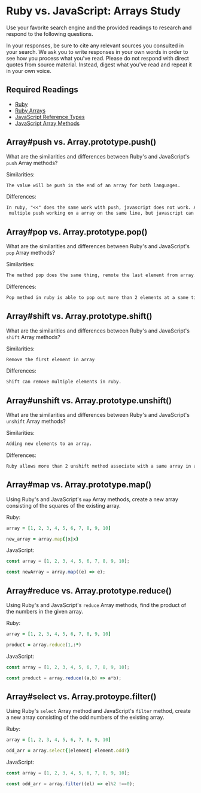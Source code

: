 # Ruby vs. JavaScript: Arrays Study

Use your favorite search engine and the provided readings to research and
respond to the following questions.

In your responses, be sure to cite any relevant sources you consulted in your
search. We ask you to write responses in your own words in order to see how you
process what you've read. Please do not respond with direct quotes from source
material. Instead, digest what you've read and repeat it in your own voice.

## Required Readings

-   [Ruby](https://github.com/ga-wdi-boston/ruby)
-   [Ruby Arrays](https://github.com/ga-wdi-boston/ruby-arrays)
-   [JavaScript Reference Types](https://github.com/ga-wdi-boston/js-reference-types)
-   [JavaScript Array Methods](https://github.com/ga-wdi-boston/js-array-methods)

## Array#push vs. Array.prototype.push()

What are the similarities and differences between Ruby's and JavaScript's `push`
Array methods?

Similarities:

```md
The value will be push in the end of an array for both languages.
```

Differences:

```md
In ruby, "<<" does the same work with push, javascript does not work. Also, ruby allows
 multiple push working on a array on the same line, but javascript can't.
```

## Array#pop vs. Array.prototype.pop()

What are the similarities and differences between Ruby's and JavaScript's `pop`
Array methods?

Similarities:

```md
The method pop does the same thing, remote the last element from array.
```

Differences:

```md
Pop method in ruby is able to pop out more than 2 elements at a same time. Javascript can not.
```

## Array#shift vs. Array.prototype.shift()

What are the similarities and differences between Ruby's and JavaScript's
`shift` Array methods?

Similarities:

```md
Remove the first element in array
```

Differences:

```md
Shift can remove multiple elements in ruby.
```

## Array#unshift vs. Array.prototype.unshift()

What are the similarities and differences between Ruby's and JavaScript's
`unshift` Array methods?

Similarities:

```md
Adding new elements to an array.
```

Differences:

```md
Ruby allows more than 2 unshift method associate with a same array in a line
```

## Array#map vs. Array.prototype.map()

Using Ruby's and JavaScript's `map` Array methods, create a new array consisting
of the squares of the existing array.

Ruby:

```ruby
array = [1, 2, 3, 4, 5, 6, 7, 8, 9, 10]

new_array = array.map{|x|x}
```

JavaScript:

```javascript
const array = [1, 2, 3, 4, 5, 6, 7, 8, 9, 10];

const newArray = array.map((e) => e);
```

## Array#reduce vs. Array.prototype.reduce()

Using Ruby's and JavaScript's `reduce` Array methods, find the product of the
numbers in the given array.

Ruby:

```ruby
array = [1, 2, 3, 4, 5, 6, 7, 8, 9, 10]

product = array.reduce(1,:*)
```

JavaScript:

```javascript
const array = [1, 2, 3, 4, 5, 6, 7, 8, 9, 10];

const product = array.reduce((a,b) => a*b);
```

## Array#select vs. Array.protoype.filter()

Using Ruby's `select` Array method and JavaScript's `filter` method, create a
new array consisting of the odd numbers of the existing array.

Ruby:

```ruby
array = [1, 2, 3, 4, 5, 6, 7, 8, 9, 10]

odd_arr = array.select{|element| element.odd?}
```

JavaScript:

```javascript
const array = [1, 2, 3, 4, 5, 6, 7, 8, 9, 10];

const odd_arr = array.filter((el) => el%2 !==0);
```
